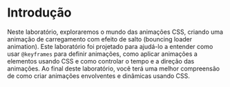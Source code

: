 # Introdução

Neste laboratório, exploraremos o mundo das animações CSS, criando uma animação de carregamento com efeito de salto (bouncing loader animation). Este laboratório foi projetado para ajudá-lo a entender como usar `@keyframes` para definir animações, como aplicar animações a elementos usando CSS e como controlar o tempo e a direção das animações. Ao final deste laboratório, você terá uma melhor compreensão de como criar animações envolventes e dinâmicas usando CSS.
